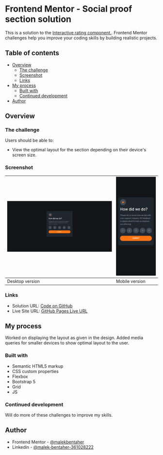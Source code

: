 
# Frontend Mentor - Social proof section solution

This is a solution to the [ Interactive rating component.](https://www.frontendmentor.io/challenges/interactive-rating-component-koxpeBUmI). Frontend Mentor challenges help you improve your coding skills by building realistic projects.

## Table of contents

- [Overview](#overview)
  - [The challenge](#the-challenge)
  - [Screenshot](#screenshot)
  - [Links](#links)
- [My process](#my-process)
  - [Built with](#built-with)
  - [Continued development](#continued-development)
- [Author](#author)

## Overview

### The challenge

Users should be able to:

- View the optimal layout for the section depending on their device's screen size.

### Screenshot

| ![](desktop.png) | ![](mobile.png) |
| ------------------------------ | ----------------------------- |
| Desktop version                | Mobile version                |

### Links

- Solution URL: [Code on GitHub]()
- Live Site URL: [GitHub Pages Live URL]()

## My process

Worked on displaying the layout as given in the design.
Added media queries for smaller devices to show optimal layout to the user.

### Built with

- Semantic HTML5 markup
- CSS custom properties
- Flexbox
- Bootstrap 5
- Grid
- JS

### Continued development

Will do more of these challenges to improve my skills.

## Author

- Frontend Mentor - [@malekbentaher](https://www.frontendmentor.io/profile/malek-bt)
- Linkedin - [@malek-bentaher-361028222](https://www.linkedin.com/in/malek-bentaher-361028222/)